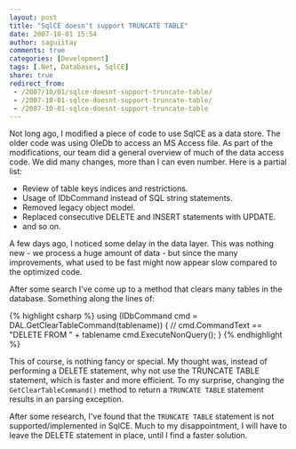 ```yaml
---
layout: post
title: "SqlCE doesn't support TRUNCATE TABLE"
date: 2007-10-01 15:54
author: saguiitay
comments: true
categories: [Development]
tags: [.Net, Databases, SqlCE]
share: true
redirect_from:
 - /2007/10/01/sqlce-doesnt-support-truncate-table/
 - /2007-10-01-sqlce-doesnt-support-truncate-table/
 - /2007-10-01-sqlce-doesnt-support-truncate-table
---
```

Not long ago, I modified a piece of code to use SqlCE as a data store. The older code was using OleDb 
to access an MS Access file. As part of the modifications, our team did a general overview of much of 
the data access code. We did many changes, more than I can even number. Here is a partial list: 

* Review of table keys indices and restrictions.
* Usage of IDbCommand instead of SQL string statements.
* Removed legacy object model.
* Replaced consecutive DELETE and INSERT statements with UPDATE.
* and so on.

A few days ago, I noticed some delay in the data layer. This was nothing new - we process a huge amount 
of data - but since the many improvements, what used to be fast might now appear slow compared to the 
optimized code. 

After some search I've come up to a method that clears many tables in the database. Something along the lines of:

{% highlight csharp %}
using (IDbCommand cmd = DAL.GetClearTableCommand(tablename))
{
    // cmd.CommandText == "DELETE FROM " + tablename
    cmd.ExecuteNonQuery();
}
{% endhighlight %}

This of course, is nothing fancy or special. My thought was, instead of performing a DELETE statement, 
why not use the TRUNCATE TABLE statement, which is faster and more efficient. To my surprise, changing 
the `GetClearTableCommand()` method to return a `TRUNCATE TABLE` statement results in an parsing exception. 

After some research, I've found that the `TRUNCATE TABLE` statement is not supported/implemented in SqlCE.
Much to my disappointment, I will have to leave the DELETE statement in place, until I find a faster solution.
